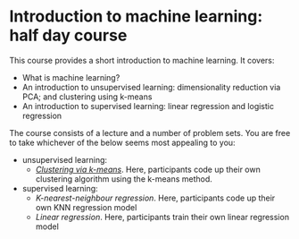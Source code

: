 # Introduction to machine learning: half day course
This course provides a short introduction to machine learning. It covers:

- What is machine learning?
- An introduction to unsupervised learning: dimensionality reduction via PCA; and clustering using k-means
- An introduction to supervised learning: linear regression and logistic regression

The course consists of a lecture and a number of problem sets. You are free to take whichever of the below seems most appealing to you:

- unsupervised learning:
  - [*Clustering via k-means*](https://htmlpreview.github.io/?https://github.com/ben18785/introduction_to_ml/blob/main/problem_sets/s_clustering_problems.nb.html). Here, participants code up their own clustering algorithm using the k-means method.
- supervised learning:
  - *K-nearest-neighbour regression*. Here, participants code up their own KNN regression model
  - *Linear regression*. Here, participants train their own linear regression model
